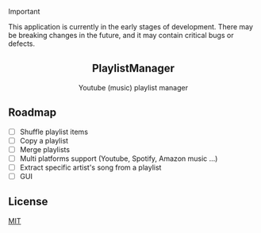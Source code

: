 > [!IMPORTANT]
> This application is currently in the early stages of development. There may be breaking changes in the future, and it may contain critical bugs or defects.

<h2 align="center">PlaylistManager</h2>
<div align="center">Youtube (music) playlist manager</div>

## Roadmap

- [ ] Shuffle playlist items
- [ ] Copy a playlist
- [ ] Merge playlists
- [ ] Multi platforms support (Youtube, Spotify, Amazon music ...)
- [ ] Extract specific artist's song from a playlist
- [ ] GUI

## License

[MIT](./LICENSE)
